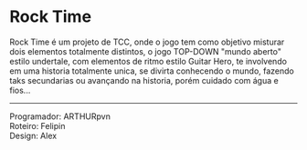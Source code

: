 # Rock Time
Rock Time é um projeto de TCC, onde o jogo tem como objetivo misturar dois elementos totalmente distintos, o jogo TOP-DOWN "mundo aberto" estilo undertale, 
com elementos de ritmo estilo Guitar Hero, te involvendo em uma historia totalmente unica, se divirta conhecendo o mundo, fazendo taks secundarias ou avançando
na historia, porém cuidado com água e fios...

___

Programador: ARTHURpvn <br>
Roteiro: Felipin <br>
Design: Alex <br>
